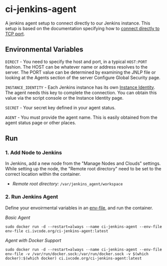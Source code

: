 # ci-jenkins-agent

A jenkins agent setup to connect directly to our Jenkins instance. This setup is based on the documentation specifying how to [connect directly to TCP port](https://github.com/jenkinsci/remoting/blob/master/docs/inbound-agent.md#connect-directly-to-tcp-port).

## Environmental Variables
`DIRECT` - You need to specify the host and port, in a typical `HOST:PORT` fashion. The HOST can be whatever name or address resolves to the server. The PORT value can be determined by examining the JNLP file or looking at the Agents section of the server Configure Global Security page.

`INSTANCE_IDENTITY` - Each Jenkins instance has its own [Instance Identity](https://wiki.jenkins.io/display/JENKINS/Instance+Identity). The agent needs this key to complete the connection. You can obtain this value via the script console or the Instance Identity page.
 
`SECRET` - Your secret key defined in your agent status.
 
`AGENT` - You must provide the agent name. This is easily obtained from the agent status page or other places.
 
## Run

### 1. Add Node to Jenkins
In Jenkins, add a new node from the "Manage Nodes and Clouds" settings. While setting up the node, the "Remote root directory" need to be set to the correct location within the container.

  - *Remote root directory:* `/var/jenkins_agent/workspace`

### 2. Run Jenkins Agent
Define your envoirmental variables in an [env-file](https://github.com/isaiah-v/ci-jenkins-agent/blob/master/env-file), and run the container.
 
*Basic Agent*
```
sudo docker run -d --restart=always --name ci-jenkins-agent --env-file env-file ci.ivcode.org/ci-jenkins-agent:latest
```

*Agent with Docker Support*
```
sudo docker run -d --restart=always --name ci-jenkins-agent --env-file env-file -v /var/run/docker.sock:/var/run/docker.sock -v $(which docker):$(which docker) ci.ivcode.org/ci-jenkins-agent:latest
```
